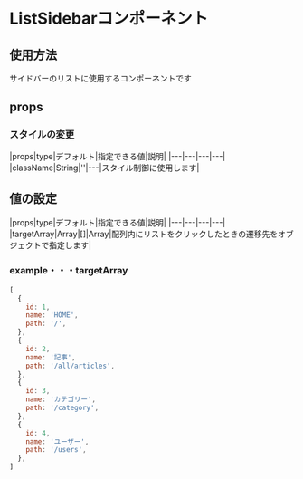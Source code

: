 # ListSidebarコンポーネント

## 使用方法

サイドバーのリストに使用するコンポーネントです

## props

### スタイルの変更
|props|type|デフォルト|指定できる値|説明|
|---|---|---|---|
|className|String|''|---|スタイル制御に使用します|

## 値の設定

|props|type|デフォルト|指定できる値|説明|
|---|---|---|---|
|targetArray|Array|[]|Array|配列内にリストをクリックしたときの遷移先をオブジェクトで指定します|

### example・・・targetArray

```javascript
[
  {
    id: 1,
    name: 'HOME',
    path: '/',
  },
  {
    id: 2,
    name: '記事',
    path: '/all/articles',
  },
  {
    id: 3,
    name: 'カテゴリー',
    path: '/category',
  },
  {
    id: 4,
    name: 'ユーザー',
    path: '/users',
  },
]
```